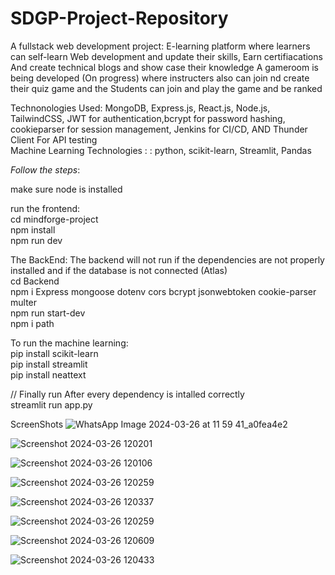 # SDGP-Project-Repository

A fullstack web development project:
E-learning platform where learners can self-learn Web development and update their skills,
Earn certifiacations
And create technical blogs and show case their knowledge
A gameroom is being developed (On progress) where instructers also can join nd create their quiz game and the Students can join and play the game and be ranked

Technonologies Used:  MongoDB, Express.js, React.js, Node.js, TailwindCSS, JWT for authentication,bcrypt for password hashing, cookieparser for session management, Jenkins for CI/CD, AND Thunder Client For API testing <br/>
Machine Learning Technologies : : python, scikit-learn, Streamlit, Pandas

_Follow the steps_:

make sure node is installed

run the frontend: <br/>
cd mindforge-project <br/>
npm install <br/>
npm run dev <br/>


The BackEnd:
The backend will not run if the dependencies are not properly installed and if the database is not connected (Atlas) <br/>
cd Backend <br/>
npm i  Express mongoose dotenv cors bcrypt jsonwebtoken cookie-parser multer<br/>
npm run start-dev<br/>
npm i path

To run the machine learning:<br/>
pip install scikit-learn <br/>
pip install streamlit <br/>
pip install neattext

// Finally run After every dependency is intalled correctly <br/>
streamlit run app.py 



ScreenShots
![WhatsApp Image 2024-03-26 at 11 59 41_a0fea4e2](https://github.com/mahdiisabry1/SDGP-Repository/assets/141149923/d9ecaf55-78ef-452e-b940-2c0aa519fa38)

![Screenshot 2024-03-26 120201](https://github.com/mahdiisabry1/SDGP-Repository/assets/141149923/1700fb5b-173c-4f79-8608-c9f6ff43d627)

![Screenshot 2024-03-26 120106](https://github.com/mahdiisabry1/SDGP-Repository/assets/141149923/4c82e82d-42d8-4053-931b-c7676e39205d)


![Screenshot 2024-03-26 120259](https://github.com/mahdiisabry1/SDGP-Repository/assets/141149923/15688b31-1d74-4d6b-b40f-6a54e56d96ba)

![Screenshot 2024-03-26 120337](https://github.com/mahdiisabry1/SDGP-Repository/assets/141149923/fb768fc8-25e7-48c2-b47b-94469144632a)

![Screenshot 2024-03-26 120259](https://github.com/mahdiisabry1/SDGP-Repository/assets/141149923/026b175f-440f-43c8-8f52-eac0e3a8a63c)

![Screenshot 2024-03-26 120609](https://github.com/mahdiisabry1/SDGP-Repository/assets/141149923/6798a949-239b-48c6-ae76-684ca1d4f777)

![Screenshot 2024-03-26 120433](https://github.com/mahdiisabry1/SDGP-Repository/assets/141149923/193e2fa3-f9ae-4722-8d90-accdc4f64b23)








